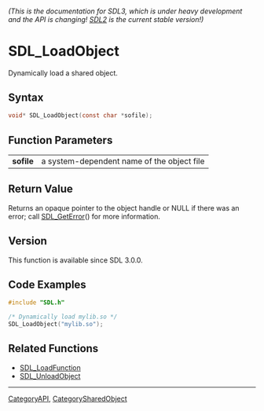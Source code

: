 ###### (This is the documentation for SDL3, which is under heavy development and the API is changing! [SDL2](https://wiki.libsdl.org/SDL2/) is the current stable version!)
# SDL_LoadObject

Dynamically load a shared object.

## Syntax

```c
void* SDL_LoadObject(const char *sofile);

```

## Function Parameters

|                |                                            |
| -------------- | ------------------------------------------ |
| **sofile**     | a system-dependent name of the object file |

## Return Value

Returns an opaque pointer to the object handle or NULL if there was an
error; call [SDL_GetError](SDL_GetError)() for more information.

## Version

This function is available since SDL 3.0.0.

## Code Examples

```c++
#include "SDL.h"

/* Dynamically load mylib.so */
SDL_LoadObject("mylib.so");
```

## Related Functions

* [SDL_LoadFunction](SDL_LoadFunction)
* [SDL_UnloadObject](SDL_UnloadObject)

----
[CategoryAPI](CategoryAPI), [CategorySharedObject](CategorySharedObject)

